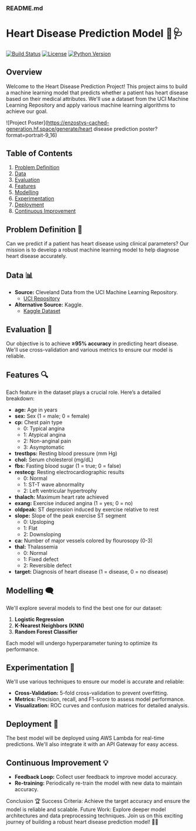 ### README.md
# Heart Disease Prediction Model 🧠🩺

[![Build Status](https://img.shields.io/badge/build-passing-brightgreen.svg)](https://github.com/yourusername/heart-disease-prediction/actions)
[![License](https://img.shields.io/badge/license-MIT-blue.svg)](https://opensource.org/licenses/MIT)
[![Python Version](https://img.shields.io/badge/python-3.10.x-orange.svg)](https://www.python.org/downloads/release/python-3100/)

## Overview
Welcome to the Heart Disease Prediction Project! This project aims to build a machine learning model that predicts whether a patient has heart disease based on their medical attributes. We'll use a dataset from the UCI Machine Learning Repository and apply various machine learning algorithms to achieve our goal.

![Project Poster](https://enzostvs-cached-generation.hf.space/generate/heart disease prediction poster?format=portrait-9_16)

## Table of Contents
1. [Problem Definition](#problem-definition)
2. [Data](#data)
3. [Evaluation](#evaluation)
4. [Features](#features)
5. [Modelling](#modelling)
6. [Experimentation](#experimentation)
7. [Deployment](#deployment)
8. [Continuous Improvement](#continuous-improvement)

## Problem Definition 🎯
Can we predict if a patient has heart disease using clinical parameters? Our mission is to develop a robust machine learning model to help diagnose heart disease accurately.

## Data 📊
- **Source:** Cleveland Data from the UCI Machine Learning Repository.
  - [UCI Repository](https://archive.ics.uci.edu/ml/datasets/heart+Disease)
- **Alternative Source:** Kaggle.
  - [Kaggle Dataset](https://www.kaggle.com/datasets/cherngs/heart-disease-cleveland-uci)

## Evaluation 🚀
Our objective is to achieve **≥95% accuracy** in predicting heart disease. We'll use cross-validation and various metrics to ensure our model is reliable.

## Features 🔍
Each feature in the dataset plays a crucial role. Here’s a detailed breakdown:

- **age:** Age in years
- **sex:** Sex (1 = male; 0 = female)
- **cp:** Chest pain type
  - 0: Typical angina
  - 1: Atypical angina
  - 2: Non-anginal pain
  - 3: Asymptomatic
- **trestbps:** Resting blood pressure (mm Hg)
- **chol:** Serum cholesterol (mg/dL)
- **fbs:** Fasting blood sugar (1 = true; 0 = false)
- **restecg:** Resting electrocardiographic results
  - 0: Normal
  - 1: ST-T wave abnormality
  - 2: Left ventricular hypertrophy
- **thalach:** Maximum heart rate achieved
- **exang:** Exercise induced angina (1 = yes; 0 = no)
- **oldpeak:** ST depression induced by exercise relative to rest
- **slope:** Slope of the peak exercise ST segment
  - 0: Upsloping
  - 1: Flat
  - 2: Downsloping
- **ca:** Number of major vessels colored by flourosopy (0-3)
- **thal:** Thalassemia
  - 0: Normal
  - 1: Fixed defect
  - 2: Reversible defect
- **target:** Diagnosis of heart disease (1 = disease, 0 = no disease)

## Modelling 🗨️
We'll explore several models to find the best one for our dataset:

1. **Logistic Regression**
2. **K-Nearest Neighbors (KNN)**
3. **Random Forest Classifier**

Each model will undergo hyperparameter tuning to optimize its performance.

## Experimentation 🔬
We'll use various techniques to ensure our model is accurate and reliable:

- **Cross-Validation:** 5-fold cross-validation to prevent overfitting.
- **Metrics:** Precision, recall, and F1-score to assess model performance.
- **Visualization:** ROC curves and confusion matrices for detailed analysis.

## Deployment 🚀
The best model will be deployed using AWS Lambda for real-time predictions. We'll also integrate it with an API Gateway for easy access.

## Continuous Improvement 💡
- **Feedback Loop:** Collect user feedback to improve model accuracy.
- **Re-training:** Periodically re-train the model with new data to maintain accuracy.

Conclusion 🏆
Success Criteria: Achieve the target accuracy and ensure the model is reliable and scalable.
Future Work: Explore deeper model architectures and data preprocessing techniques.
Join us on this exciting journey of building a robust heart disease prediction model! 🚀💖
